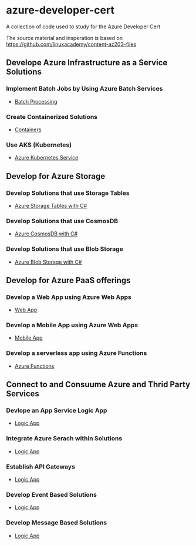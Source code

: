 # azure-developer-cert
A collection of code used to study for the Azure Developer Cert

The source material and insperation is based on <https://github.com/linuxacademy/content-az203-files>

## Develope Azure Infrastructure as a Service Solutions

### Implement Batch Jobs by Using Azure Batch Services
* [Batch Processing](https://github.com/DRpandaMD/azure-developer-cert/tree/master/IaaS/batch)

### Create Containerized Solutions 
* [Containers](https://github.com/DRpandaMD/azure-developer-cert/tree/master/IaaS/Docker)

### Use AKS (Kubernetes)
* [Azure Kubernetes Service](https://github.com/DRpandaMD/azure-developer-cert/tree/master/IaaS/Kubernetes)


## Develop for Azure Storage

### Develop Solutions that use Storage Tables

* [Azure Storage Tables with C#](/Storage/Storage-Tables)


### Develop Solutions that use CosmosDB

* [Azure CosmosDB with C#](/Storage/CosmosDB/)


### Develop Solutions that use Blob Storage

* [Azure Blob Storage with C#](/Storage/Blob-Storage)


## Develop for Azure PaaS offerings

### Develop a Web App using Azure Web Apps

* [Web App](/PaaS/Web-Apps)

### Develop a Mobile App using Azure Web Apps

* [Mobile App](/PaaS/Mobile-Apps)

### Develop a serverless app using Azure Functions

* [Azure Functions](/PaaS/Functions)


## Connect to and Consuume Azure and Thrid Party Services

### Devlope an App Service Logic App

* [Logic App](/ThirdParty/LogicApp)

### Integrate Azure Serach within Solutions

* [Logic App](/ThirdParty/AzureSearch)

### Establish API Gateways

* [Logic App](/ThirdParty/ApiGateway)

### Develop Event Based Solutions

* [Logic App](/ThirdParty/LogicApp)

### Develop Message Based Solutions

* [Logic App](/ThirdParty/LogicApp)
